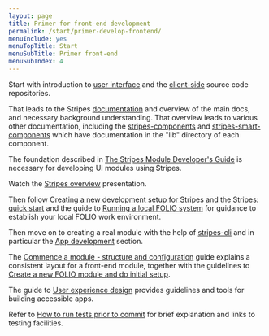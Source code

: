 ```yaml
---
layout: page
title: Primer for front-end development
permalink: /start/primer-develop-frontend/
menuInclude: yes
menuTopTitle: Start
menuSubTitle: Primer front-end
menuSubIndex: 4
---
```


Start with introduction to [user interface](/guides/#user-interface)
and the [client-side](/source-code/#client-side) source code repositories.

That leads to the Stripes [documentation](https://github.com/folio-org/stripes/blob/master/README.md) and overview of the main docs, and necessary background understanding.
That overview leads to various other documentation, including the
[stripes-components](https://github.com/folio-org/stripes-components) and
[stripes-smart-components](https://github.com/folio-org/stripes-smart-components) which have documentation in the "lib" directory of each component.

The foundation described in
[The Stripes Module Developer's Guide](https://github.com/folio-org/stripes/blob/master/doc/dev-guide.md) is necessary for developing UI modules using Stripes.

Watch the [Stripes overview](/community/events/#stripes-coburn-2018-08) presentation.

Then follow [Creating a new development setup for Stripes](https://github.com/folio-org/stripes/blob/master/doc/new-development-setup.md) and the [Stripes: quick start](https://github.com/folio-org/stripes/blob/master/doc/quick-start.md) and the guide to [Running a local FOLIO system](/guides/run-local-folio/) for guidance to establish your local FOLIO work environment.

Then move on to creating a real module with the help of [stripes-cli](https://github.com/folio-org/stripes-cli)
and in particular the [App development](https://github.com/folio-org/stripes-cli/blob/master/doc/user-guide.md#app-development) section.

The [Commence a module - structure and configuration](/guides/commence-a-module/) guide explains a consistent layout for a front-end module,
together with the guidelines to [Create a new FOLIO module and do initial setup](/guidelines/create-new-repo/).

The guide to [User experience design](/guides/user-experience-design/) provides guidelines and tools for building accessible apps.

Refer to [How to run tests prior to commit](/faqs/how-to-test-prior-to-commit/) for brief explanation and links to testing facilities.
